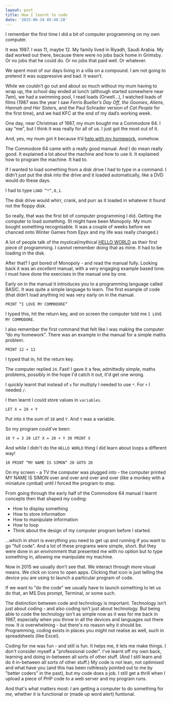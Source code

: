 ```yaml
---
layout: post
title: How I learnt to code
date: '2015-06-24 05:48:28'
---
```


I remember the first time I did a bit of computer programming on my own computer.

It was 1987. I was 11, maybe 12. My family lived in Riyadh, Saudi Arabia. My dad worked out there, because there were no jobs back home in Grimsby. Or no jobs that he could do. Or no jobs that paid well. Or whatever.

We spent most of our days living in a villa on a compound. I am not going to pretend it was suppressive and bad. It wasn’t.

While we couldn’t go out and about so much without my mum having to wrap up, the school day ended at lunch (although started somewhere near 7am), we had a swimming pool, I read loads (Orwell...), I watched loads of films (1987 was the year I saw *Ferris Bueller’s Day Off*, *the Goonies*, *Aliens*, *Hannah and Her Sisters*, and the Paul Schrader version of *Cat People* for the first time), and we had KFC at the end of my dad’s working week.

One day, near Christmas of 1987, my mum bought me a Commodore 64. I say “me”, but I think it was really for all of us. I just got the most out of it.

And, yes, my mum got it because it’d [help with my homework](http://www2.b3ta.com/heyhey16k/), somehow.

The Commodore 64 came with a really good manual. And I do mean really good. It explained a lot about the machine and how to use it. It explained how to program the machine. It had to.

If I wanted to load something from a disk drive I had to type in a command. I didn’t just put the disk into the drive and it loaded automatically, like a DVD would do these days.

I had to type `LOAD “*”,8,1`.

The disk drive would whirr, crank, and purr as it loaded in whatever it found not the floppy disk.

So really, that was the first bit of computer programming I did. Getting the computer to load something. (It might have been Monopoly. My mum bought something recognisable. It was a couple of weeks before we chanced onto Winter Games from Epyx and my life was really changed.)

A lot of people talk of the mystical/mythical [HELLO WORLD](https://en.wikipedia.org/wiki/%22Hello,_World!%22_program) as their first piece of programming. I cannot remember doing that as mine. It had to be loading in the disk.

After that? I got bored of Monopoly - and read the manual fully. Looking back it was an *excellent* manual, with a very engaging example based tone. I must have done the exercises in the manual one by one.

Early on in the manual it introduces you to a programming language called BASIC. It was quite a simple language to learn. The first example of code (that didn’t load anything in) was very early on in the manual.

`PRINT “I LOVE MY COMMODORE”`

I typed this, hit the return key, and on screen the computer told me `I LOVE MY COMMODORE`.

I also remember the first command that felt like I was making the computer “do my homework”. There was an example in the manual for a simple maths problem.

`PRINT 12 + 12`

I typed that in, hit the return key.

The computer replied `24`. Fast! I gave it a few, admittedly simple, maths problems, possibly in the hope I'd catch it out, it'd get one wrong.

I quickly learnt that instead of `x` for multiply I needed to use `*`.  For `÷` I needed `/`.

I then learnt I could store values in `variables`.

`LET X = 28 + Y`

Put into `X` the sum of `28` and `Y`. And `Y` was a variable.

So my program could've been:

`10 Y = 3
20 LET X = 28 + Y
30 PRINT X`

And while I didn't do the `HELLO WORLD` thing I did learn about loops a different way!

`10 PRINT “MY NAME IS SIMON”
20 GOTO 20`

On my screen - a TV the computer was plugged into - the computer printed MY NAME IS SIMON over and over and over and over (like a monkey with a miniature cymbal) until I forced the program to stop.

From going through the early half of the Commodore 64 manual I learnt concepts then that shaped my coding:

- How to display something
- How to store information
- How to manipulate information
- How to loop
- Think about the design of my computer program before I started.

...which in short is everything you need to get up and running if you want to go "full code". And a lot of these programs were simple, short. But they were done in an environment that presented me with no option but to type something in, allowing me manipulate my machine.

Now in 2015 we usually don’t see that. We interact through more visual means. We click on icons to open apps. Clicking that icon is just telling the device you are using to launch a particular program of code.

If we want to "do the code" we usually have to launch something to let us do that, an MS Dos prompt, Terminal, or some such.

The distinction between code and technology is important. Technology isn’t just about coding - and also coding isn’t just about technology. But being able to code the technology isn't as simple now as it was for me back in 1987, especially when you throw in all the devices and languages out there now. It *is* overwhelming - but there's no reason why it should be. Programming, coding exists in places you might not realise as well, such in spreadsheets (like Excel).

Coding for me was fun - and still is fun. It helps me, it lets me make things. I don't consider myself a "professional coder". I've learnt off my own back, learning and doing in-between all sorts of other stuff. (And I still learn and do it in-between all sorts of other stuff.) My code is not lean, not optimised and what have you (and this has been ruthlessly pointed out to me by "better coders" in the past), but my code does a job. I still get a thrill when I upload a piece of PHP code to a web server and my program runs.

And that's what matters most: *I* am getting a computer to do something for *me*, whether it is functional or (made up word alert) funtional.
